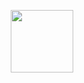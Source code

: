  <p align="center">
 <img height="100em" src="https://github-readme-stats.vercel.app/api/top-langs/?username=mcthomas&card_width=1000&layout=compact&langs_count=10&text_color=FFFFFF&bg_color=000000&hide_border=true&border_radius=7&hide_title=true" align="center"/> 
</p>
